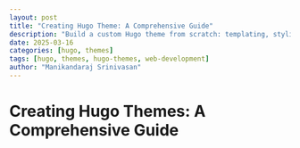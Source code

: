 ```yaml
---
layout: post
title: "Creating Hugo Theme: A Comprehensive Guide"
description: "Build a custom Hugo theme from scratch: templating, styling, shortcodes, Tailwind CSS, SEO, and deployment best practices."
date: 2025-03-16
categories: [hugo, themes]
tags: [hugo, themes, hugo-themes, web-development]
author: "Manikandaraj Srinivasan"
---
```


# Creating Hugo Themes: A Comprehensive Guide